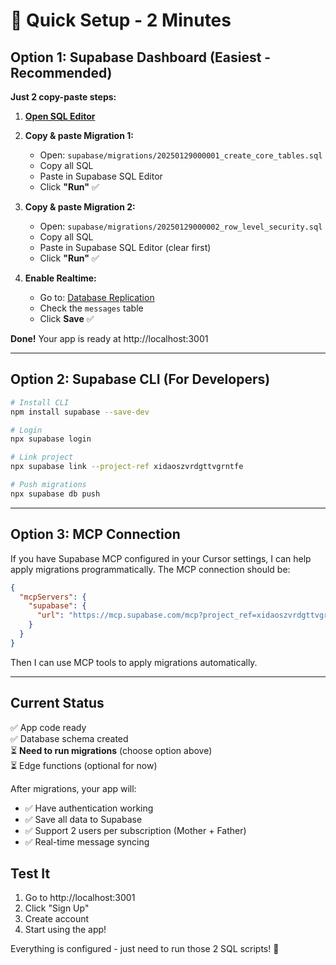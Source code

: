 # 🚀 Quick Setup - 2 Minutes

## Option 1: Supabase Dashboard (Easiest - Recommended)

**Just 2 copy-paste steps:**

1. **[Open SQL Editor](https://supabase.com/dashboard/project/xidaoszvrdgttvgrntfe/sql/new)**

2. **Copy & paste Migration 1:**
   - Open: `supabase/migrations/20250129000001_create_core_tables.sql`
   - Copy all SQL
   - Paste in Supabase SQL Editor
   - Click **"Run"** ✅

3. **Copy & paste Migration 2:**
   - Open: `supabase/migrations/20250129000002_row_level_security.sql`
   - Copy all SQL
   - Paste in Supabase SQL Editor (clear first)
   - Click **"Run"** ✅

4. **Enable Realtime:**
   - Go to: [Database Replication](https://supabase.com/dashboard/project/xidaoszvrdgttvgrntfe/database/publications)
   - Check the `messages` table
   - Click **Save** ✅

**Done!** Your app is ready at http://localhost:3001

---

## Option 2: Supabase CLI (For Developers)

```bash
# Install CLI
npm install supabase --save-dev

# Login
npx supabase login

# Link project
npx supabase link --project-ref xidaoszvrdgttvgrntfe

# Push migrations
npx supabase db push
```

---

## Option 3: MCP Connection

If you have Supabase MCP configured in your Cursor settings, I can help apply migrations programmatically. The MCP connection should be:

```json
{
  "mcpServers": {
    "supabase": {
      "url": "https://mcp.supabase.com/mcp?project_ref=xidaoszvrdgttvgrntfe"
    }
  }
}
```

Then I can use MCP tools to apply migrations automatically.

---

## Current Status

✅ App code ready  
✅ Database schema created  
⏳ **Need to run migrations** (choose option above)  
⏳ Edge functions (optional for now)

After migrations, your app will:
- ✅ Have authentication working
- ✅ Save all data to Supabase
- ✅ Support 2 users per subscription (Mother + Father)
- ✅ Real-time message syncing

## Test It

1. Go to http://localhost:3001
2. Click "Sign Up"
3. Create account
4. Start using the app!

Everything is configured - just need to run those 2 SQL scripts! 🎉

